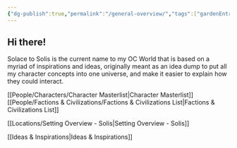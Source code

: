 ```yaml
---
{"dg-publish":true,"permalink":"/general-overview/","tags":["gardenEntry"],"dgShowLocalGraph":true}
---
```


## **Hi there!**

Solace to Solis is the current name to my OC World that is based on a myriad of inspirations and ideas, originally meant as an idea dump to put all my character concepts into one universe, and make it easier to explain how they could interact.

[[People/Characters/Character Masterlist\|Character Masterlist]]
[[People/Factions & Civilizations/Factions & Civilizations List\|Factions & Civilizations List]]

[[Locations/Setting Overview - Solis\|Setting Overview - Solis]]

[[Ideas & Inspirations\|Ideas & Inspirations]]






